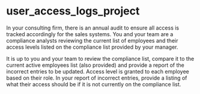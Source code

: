 # user_access_logs_project
In your consulting firm, there is an annual audit to ensure all access is tracked accordingly for the sales systems. You and your team are a compliance analysts reviewing the current list of employees and their access levels listed on the compliance list provided by your manager.

It is up to you and your team to review the compliance list, compare it to the current active employees list (also provided) and provide a report of the incorrect entries to be updated. Access level is granted to each employee based on their role. In your report of incorrect entries, provide a listing of what their access should be if it is not currently on the compliance list.


